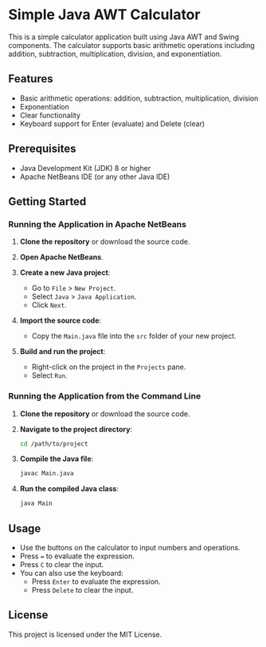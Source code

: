 # Simple Java AWT Calculator

This is a simple calculator application built using Java AWT and Swing components. The calculator supports basic arithmetic operations including addition, subtraction, multiplication, division, and exponentiation.

## Features

- Basic arithmetic operations: addition, subtraction, multiplication, division
- Exponentiation
- Clear functionality
- Keyboard support for Enter (evaluate) and Delete (clear)

## Prerequisites

- Java Development Kit (JDK) 8 or higher
- Apache NetBeans IDE (or any other Java IDE)

## Getting Started

### Running the Application in Apache NetBeans

1. **Clone the repository** or download the source code.

2. **Open Apache NetBeans**.

3. **Create a new Java project**:
    - Go to `File` > `New Project`.
    - Select `Java` > `Java Application`.
    - Click `Next`.

4. **Import the source code**:
    - Copy the `Main.java` file into the `src` folder of your new project.

5. **Build and run the project**:
    - Right-click on the project in the `Projects` pane.
    - Select `Run`.

### Running the Application from the Command Line

1. **Clone the repository** or download the source code.

2. **Navigate to the project directory**:
    ```sh
    cd /path/to/project
    ```

3. **Compile the Java file**:
    ```sh
    javac Main.java
    ```

4. **Run the compiled Java class**:
    ```sh
    java Main
    ```

## Usage

- Use the buttons on the calculator to input numbers and operations.
- Press `=` to evaluate the expression.
- Press `C` to clear the input.
- You can also use the keyboard:
    - Press `Enter` to evaluate the expression.
    - Press `Delete` to clear the input.

## License

This project is licensed under the MIT License.